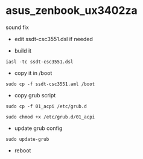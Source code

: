 # asus_zenbook_ux3402za
sound fix 

* edit ssdt-csc3551.dsl if needed 

* build it

```iasl -tc ssdt-csc3551.dsl```

* copy it in /boot

```sudo cp -f ssdt-csc3551.aml /boot```

* copy grub script

```sudo cp -f 01_acpi /etc/grub.d```

```sudo chmod +x /etc/grub.d/01_acpi```

* update grub config

```sudo update-grub```

* reboot
